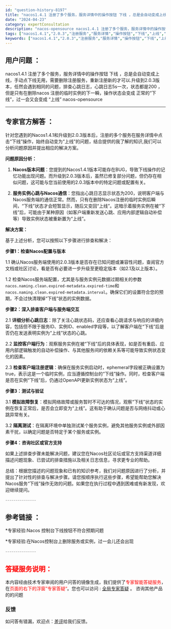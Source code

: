```yaml
---
id: "question-history-8197"
title: "nacos1.4.1 注册了多个服务，服务详情中的操作按钮 下线 ，总是会自动变成上线，手动点下线无用，需要删除注册服务，重新注册新的才可以.升级到2.0.3版本，任然会遇到相同的问题，排查心跳日志，心跳日志5s一次，状态都是200 ，但是只有在删除nacos 注册的临时实例的下一瞬，操作状态会变成 正常的“下线”，过一会又会变成 “上线” nacos-opensource"
date: "2024-04-23"
category: expertConsultation
description: "nacos-opensource nacos1.4.1 注册了多个服务，服务详情中的操作按钮 下线 ，总是会自动变成上线，手动点下线无用，需要删除注册服务，重新注册新的才可以.升级到2.0.3版本，任然会遇到相同的问题，排查心跳日志，心跳日志5s一次，状态都是200 ，但是只有在删除nacos 注册的临时实例的下一瞬，操作状态会变成 正常的“下线”，过一会又会变成 “上线”"
tags: ["nacos1.4.1","2.0.3","注册服务","服务详情","操作按钮","下线","上线","删除注册服务","重新注册","心跳日志","心跳","状态","200","临时实例","正常","问题"]
keywords: ["nacos1.4.1","2.0.3","注册服务","服务详情","操作按钮","下线","上线","删除注册服务","重新注册","心跳日志","心跳","状态","200","临时实例","正常","问题"]
---
```


## 用户问题 ： 
 nacos1.4.1 注册了多个服务，服务详情中的操作按钮 下线 ，总是会自动变成上线，手动点下线无用，需要删除注册服务，重新注册新的才可以.升级到2.0.3版本，任然会遇到相同的问题，排查心跳日志，心跳日志5s一次，状态都是200 ，但是只有在删除nacos 注册的临时实例的下一瞬，操作状态会变成 正常的“下线”，过一会又会变成 “上线” nacos-opensource 

---------------
## 专家官方解答 ：

针对您遇到的Nacos1.4.1和升级到2.0.3版本后，注册的多个服务在服务详情中点击“下线”操作，始终自动变为“上线”的问题，结合提供的我了解的知识,我们可以分析问题原因并提出相应的解决方案。

**问题原因分析：**

1. **Nacos版本问题**：您提到的Nacos1.4.1版本可能存在BUG，导致下线操作的记忆功能出现问题。而升级到2.0.3版本后，虽然已修复部分问题，但仍存在相似问题，这可能与您当前使用的2.0.3版本中的特定问题或配置有关。

2. **服务实例心跳与Nacos通信**：您指出心跳日志显示状态为200，说明客户端与Nacos服务端的通信正常。然而，只有在删除Nacos注册的临时实例后瞬间，“下线”状态才会短暂显示，随后又变回“上线”。这暗示着服务实例在被“下线”后，可能由于某种原因（如客户端重新发送心跳、应用内部逻辑自动补偿等）导致实例状态被重新置为“上线”。

**解决方案：**

基于上述分析，您可以按照以下步骤进行排查和解决：

**步骤1：检查Nacos配置与版本**

1.1 确认Nacos服务端使用的2.0.3版本是否存在已知问题或兼容性问题，查阅官方文档或社区讨论，看是否有必要进一步升级至更稳定版本（如2.1及以上版本）。

1.2 检查Nacos服务端配置，尤其是与服务实例元数据过期相关的参数`nacos.naming.clean.expired-metadata.expired-time`和`nacos.naming.clean.expired-metadata.interval`。确保它们的设置符合您的预期，不会过快清理掉“下线”状态的实例数据。

**步骤2：深入排查客户端与服务端交互**

2.1 **详细分析心跳日志**：除了关注心跳状态码，还应查看心跳请求与响应的详细内容，包括但不限于服务ID、实例ID、enabled字段等，以了解客户端在“下线”后是否仍在发送表明实例为“上线”状态的心跳。

2.2 **监控客户端行为**：观察服务实例在被“下线”后的具体表现，如是否有重启、应用内部逻辑触发的自动补偿操作、与其他服务间的依赖关系等可能导致实例状态变化的因素。

2.3 **检查客户端注册逻辑**：确保在服务实例启动时，ephemeral字段被正确设置为true，表示这是一个临时实例，应当遵循控制台的“下线”操作。同时，检查客户端是否在实例“下线”后，仍通过OpenAPI更新实例状态为“上线”。

**步骤3：测试与验证**

3.1 **模拟故障恢复**：模拟网络故障或服务暂时不可达的情况，观察“下线”状态的实例在恢复正常后，是否会立即变为“上线”。这有助于确认问题是否与网络抖动或心跳异常有关。

3.2 **隔离测试**：在隔离环境中单独测试某个服务实例，避免其他服务实例或外部因素干扰，以确定问题是否特定于某个服务或实例。

**步骤4：咨询社区或官方支持**

如果上述排查步骤未能解决问题，建议您在Nacos社区论坛或官方支持渠道详细描述问题现象、已尝试的排查措施以及相关日志信息，寻求更专业的帮助。

总结：根据您描述的问题现象和已有的知识参考，我们对问题原因进行了分析，并提出了针对性的排查与解决步骤。请您按顺序执行这些步骤，希望能帮助您解决Nacos服务“下线”操作无效的问题。如果您在执行过程中遇到困难或有新发现，欢迎继续提问。


<font color="#949494">---------------</font> 


## 参考链接 ：

*专家经验:Nacos 控制台下线按钮不符合预期问题 
 
 *专家经验:在Nacos控制台上删除服务或实例，过一会儿还会出现 


 <font color="#949494">---------------</font> 
 


## <font color="#FF0000">答疑服务说明：</font> 

本内容经由技术专家审阅的用户问答的镜像生成，我们提供了<font color="#FF0000">专家智能答疑服务</font>，在<font color="#FF0000">页面的右下的浮窗”专家答疑“</font>。您也可以访问 : [全局专家答疑](https://opensource.alibaba.com/chatBot) 。 咨询其他产品的的问题

### 反馈
如问答有错漏，欢迎点：[差评](https://ai.nacos.io/user/feedbackByEnhancerGradePOJOID?enhancerGradePOJOId=11518)给我们反馈。
